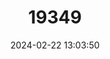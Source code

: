 ---
title: "19349"
category: "Rattus mordax"
draft: false
date: 2024-02-22 13:03:50
languages:
  English: ["Eastern Rat"]
---